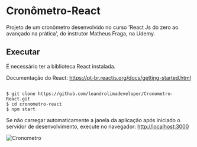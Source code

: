 # Cronômetro-React

Projeto de um cronômetro desenvolvido no curso 'React Js do zero ao avançado na prática', do instrutor Matheus Fraga, na Udemy.

## Executar 
É necessário ter a biblioteca React instalada. 

Documentação do React: https://pt-br.reactjs.org/docs/getting-started.html
```

$ git clone https://github.com/leandrolimadeveloper/Cronometro-React.git 
$ cd cronometro-react
$ npm start

```

Se não carregar automaticamente a janela da aplicação após iniciado o servidor de desenvolvimento, execute no navegador:
[http://localhost:3000](http://localhost:3000)

![Cronometro](https://user-images.githubusercontent.com/76854209/154800940-0fb7b3eb-19f0-43fb-9918-95cb9cc8ec84.jpg)
